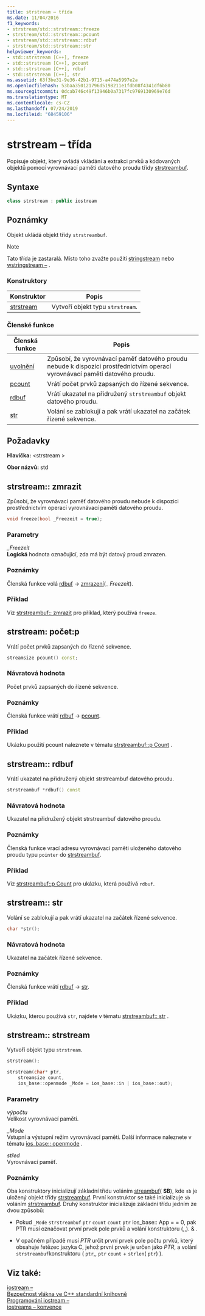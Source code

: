 ```yaml
---
title: strstream – třída
ms.date: 11/04/2016
f1_keywords:
- strstream/std::strstream::freeze
- strstream/std::strstream::pcount
- strstream/std::strstream::rdbuf
- strstream/std::strstream::str
helpviewer_keywords:
- std::strstream [C++], freeze
- std::strstream [C++], pcount
- std::strstream [C++], rdbuf
- std::strstream [C++], str
ms.assetid: 63f3be31-9e36-42b1-9715-a474a5997e2a
ms.openlocfilehash: 53baa350121796d5198211e1fdb08f4341df6b80
ms.sourcegitcommit: 0dcab746c49f13946b0a7317fc9769130969e76d
ms.translationtype: MT
ms.contentlocale: cs-CZ
ms.lasthandoff: 07/24/2019
ms.locfileid: "68459106"
---
```

# <a name="strstream-class"></a>strstream – třída

Popisuje objekt, který ovládá vkládání a extrakci prvků a kódovaných objektů pomocí vyrovnávací paměti datového proudu třídy [strstreambuf](../standard-library/strstreambuf-class.md).

## <a name="syntax"></a>Syntaxe

```cpp
class strstream : public iostream
```

## <a name="remarks"></a>Poznámky

Objekt ukládá objekt třídy `strstreambuf`.

> [!NOTE]
> Tato třída je zastaralá. Místo toho zvažte použití [stringstream](../standard-library/sstream-typedefs.md#stringstream) nebo [wstringstream –](../standard-library/sstream-typedefs.md#wstringstream) .

### <a name="constructors"></a>Konstruktory

|Konstruktor|Popis|
|-|-|
|[strstream](#strstream)|Vytvoří objekt typu `strstream`.|

### <a name="member-functions"></a>Členské funkce

|Členská funkce|Popis|
|-|-|
|[uvolnění](#freeze)|Způsobí, že vyrovnávací paměť datového proudu nebude k dispozici prostřednictvím operací vyrovnávací paměti datového proudu.|
|[pcount](#pcount)|Vrátí počet prvků zapsaných do řízené sekvence.|
|[rdbuf](#rdbuf)|Vrátí ukazatel na přidružený `strstreambuf` objekt datového proudu.|
|[str](#str)|Volání [](../standard-library/strstreambuf-class.md#freeze)se zablokují a pak vrátí ukazatel na začátek řízené sekvence.|

## <a name="requirements"></a>Požadavky

**Hlavička:** \<strstream >

**Obor názvů:** std

## <a name="freeze"></a>strstream:: zmrazit

Způsobí, že vyrovnávací paměť datového proudu nebude k dispozici prostřednictvím operací vyrovnávací paměti datového proudu.

```cpp
void freeze(bool _Freezeit = true);
```

### <a name="parameters"></a>Parametry

*_Freezeit*\
**Logická** hodnota označující, zda má být datový proud zmrazen.

### <a name="remarks"></a>Poznámky

Členská funkce volá [rdbuf](#rdbuf) -> [zmrazení](../standard-library/strstreambuf-class.md#freeze)(_ *Freezeit*).

### <a name="example"></a>Příklad

Viz [strstreambuf:: zmrazit](../standard-library/strstreambuf-class.md#freeze) pro příklad, který používá `freeze`.

## <a name="pcount"></a>strstream: počet:p

Vrátí počet prvků zapsaných do řízené sekvence.

```cpp
streamsize pcount() const;
```

### <a name="return-value"></a>Návratová hodnota

Počet prvků zapsaných do řízené sekvence.

### <a name="remarks"></a>Poznámky

Členská funkce vrátí [rdbuf](#rdbuf) -> [pcount](../standard-library/strstreambuf-class.md#pcount).

### <a name="example"></a>Příklad

Ukázku použití pcount naleznete v tématu [strstreambuf::p Count](../standard-library/strstreambuf-class.md#pcount) .

## <a name="rdbuf"></a>strstream:: rdbuf

Vrátí ukazatel na přidružený objekt strstreambuf datového proudu.

```cpp
strstreambuf *rdbuf() const
```

### <a name="return-value"></a>Návratová hodnota

Ukazatel na přidružený objekt strstreambuf datového proudu.

### <a name="remarks"></a>Poznámky

Členská funkce vrací adresu vyrovnávací paměti uloženého datového proudu typu `pointer` do [strstreambuf](../standard-library/strstreambuf-class.md).

### <a name="example"></a>Příklad

Viz [strstreambuf::p Count](../standard-library/strstreambuf-class.md#pcount) pro ukázku, která používá `rdbuf`.

## <a name="str"></a>strstream:: str

Volání [](../standard-library/strstreambuf-class.md#freeze)se zablokují a pak vrátí ukazatel na začátek řízené sekvence.

```cpp
char *str();
```

### <a name="return-value"></a>Návratová hodnota

Ukazatel na začátek řízené sekvence.

### <a name="remarks"></a>Poznámky

Členská funkce vrátí [rdbuf](#rdbuf) -> [str](../standard-library/strstreambuf-class.md#str).

### <a name="example"></a>Příklad

Ukázku, kterou používá `str`, najdete v tématu [strstreambuf:: str](../standard-library/strstreambuf-class.md#str) .

## <a name="strstream"></a>strstream:: strstream

Vytvoří objekt typu `strstream`.

```cpp
strstream();

strstream(char* ptr,
    streamsize count,
    ios_base::openmode _Mode = ios_base::in | ios_base::out);
```

### <a name="parameters"></a>Parametry

*výpočtu*\
Velikost vyrovnávací paměti.

*_Mode*\
Vstupní a výstupní režim vyrovnávací paměti. Další informace naleznete v tématu [ios_base:: openmode](../standard-library/ios-base-class.md#openmode) .

*střed*\
Vyrovnávací paměť.

### <a name="remarks"></a>Poznámky

Oba konstruktory inicializují základní třídu voláním [streambuf](../standard-library/streambuf-typedefs.md#streambuf)( **SB**), kde `sb` je uložený objekt třídy [strstreambuf](../standard-library/strstreambuf-class.md). První konstruktor se také inicializuje `sb` voláním [strstreambuf](../standard-library/strstreambuf-class.md#strstreambuf). Druhý konstruktor inicializuje základní třídu jedním ze dvou způsobů:

- Pokud `_Mode` `strstreambuf` `ptr` `count` `count` `ptr`  ios_base:: App = = 0, pak PTR musí označovat první prvek pole prvků a volání konstruktoru (,,).  &  .

- V opačném případě musí *PTR* určit první prvek pole počtu prvků, který obsahuje řetězec jazyka C, jehož první prvek je určen jako *PTR*, a volání `strstreambuf`konstruktoru ( `ptr`,, `ptr` `count`  +  `strlen`( `ptr`) ).

## <a name="see-also"></a>Viz také:

[iostream –](../standard-library/istream-typedefs.md#iostream)\
[Bezpečnost vlákna ve C++ standardní knihovně](../standard-library/thread-safety-in-the-cpp-standard-library.md)\
[Programování iostream –](../standard-library/iostream-programming.md)\
[iostreams – konvence](../standard-library/iostreams-conventions.md)

